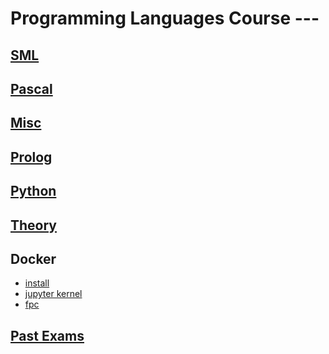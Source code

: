 # Programming Languages Course ---

## [SML](./Material/Tutorials/sml/)

## [Pascal](./Material/Tutorials/pascal/)

## [Misc](./Material/Tutorials/misc/)

## [Prolog](./Material/Tutorials/prolog/)

## [Python](./Material/Tutorials/python/)

## [Theory](./Material/Tutorials/theory/)

## Docker
* [install](./docker/)
* [jupyter kernel](./reveal.js/)
* [fpc](./docker/fpc/)

## [Past Exams](./Material/exams.md)

